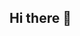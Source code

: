 ## Hi there 👋

<!--
**JoshuaHildebrand/JoshuaHildebrand** is a ✨ _special_ ✨ repository because its `README.md` (this file) appears on your GitHub profile.
<picture>
 <source media="(prefers-color-scheme: dark)" srcset="YOUR-DARKMODE-IMAGE">
 <source media="(prefers-color-scheme: light)" srcset="YOUR-LIGHTMODE-IMAGE">
 <img alt="YOUR-ALT-TEXT" src="YOUR-DEFAULT-IMAGE">
</picture


## About Me
Hello, I'm Joshua Hildebrand, an economics major at the University of Maryland: College Park. I am looking for opportunities to apply data science to expand my knowledge in economics.

Here are some ideas to get you started:

- 🔭 I’m currently working on ...
- 🌱 I’m currently learning ...
- 👯 I’m looking to collaborate on ...
- 🤔 I’m looking for help with ...
- 💬 Ask me about ...
- 📫 How to reach me: ...
- 😄 Pronouns: ...
- ⚡ Fun fact: ...
-->
